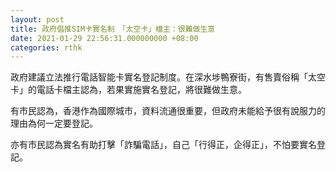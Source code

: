 ```yaml
---
layout: post
title: 政府倡推SIM卡實名制　「太空卡」檔主：很難做生意
date: 2021-01-29 22:56:31.000000000 +08:00
categories: rthk
---
```


政府建議立法推行電話智能卡實名登記制度。在深水埗鴨寮街，有售賣俗稱「太空卡」的電話卡檔主認為，若果實施實名登記，將很難做生意。

有市民認為，香港作為國際城市，資料流通很重要，但政府未能給予很有說服力的理由為何一定要登記。

亦有市民認為實名有助打擊「詐騙電話」，自己「行得正，企得正」，不怕要實名登記。
